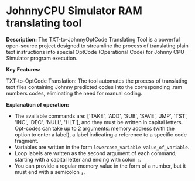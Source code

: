 # JohnnyCPU Simulator RAM translating tool

**Description:**
The TXT-to-JohnnyOptCode Translating Tool is a powerful open-source project designed to streamline the process of translating plain text instructions into special OptCode (Operational Code) for Johnny CPU Simulator program execution.

**Key Features:**

TXT-to-OptCode Translation: The tool automates the process of translating text files containing Johnny predicted codes into the corresponding .ram numbers codes, eliminating the need for manual coding.

**Explanation of operation:**
- The available commands are: ['TAKE', 'ADD', 'SUB', 'SAVE', 'JMP', 'TST', 'INC', 'DEC', 'NULL', 'HLT'], and they must be written in capital letters. Opt-codes can take up to 2 arguments: memory address (with the option to enter a label), a label indicating a reference to a specific code fragment.
- Variables are written in the form `lowercase_variable value_of_variable`.
- Loop labels are written as the second argument of each command, starting with a capital letter and ending with colon `:`.
- You can provide a regular memory value in the form of a number, but it must end with a semicolon `;`.
